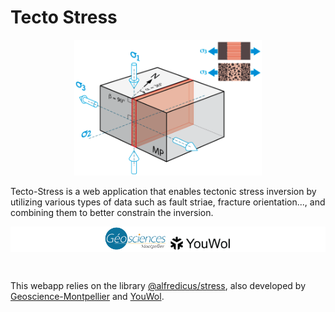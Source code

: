 # Tecto Stress

<p align="center">
  <img src="media/screenshot.png" width="300">
</p>

Tecto-Stress is a web application that enables tectonic stress inversion by utilizing various types of data such as fault striae, fracture orientation..., and combining them to better constrain the inversion.

<p style="background-color: white; text-align:center;">
  <img src="media/geosciences.png" width="100" title="hover text">
  <img src="media/youwol.png" width="100" alt="accessibility text">
</p>

<br/>

This webapp relies on the library [@alfredicus/stress](https://github.com/alfredicus/stress), also developed by [Geoscience-Montpellier](http://www.gm.univ-montp2.fr/) and [YouWol](youwol.com).
